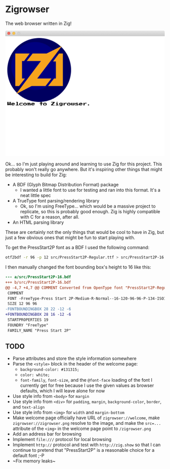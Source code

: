 Zigrowser
=========

The web browser written in Zig!

![The start page](/screenshot01.png)

Ok... so I'm just playing around and learning to use Zig for this project. This probably won't really go
anywhere. But it's inspiring other things that might be interesting to build for Zig:

 * A BDF (Glyph Bitmap Distribution Format) package
   * I wanted a little font to use for testing and ran into this format. It's a neat little spec
 * A TrueType font parsing/rendering library
   * Ok, so I'm using FreeType... which would be a massive project to replicate, so this is probably good
     enough. Zig is highly compatible with C for a reason, after all.
 * An HTML parsing library

These are certainly not the only things that would be cool to have in Zig, but just a few obvious ones that
might be fun to start playing with.

To get the PressStart2P font as a BDF I used the following command:

```sh
otf2bdf -r 96 -p 12 src/PressStart2P-Regular.ttf > src/PressStart2P-16.bdf
```

I then manually changed the font bounding box's height to 16 like this:

```diff
--- a/src/PressStart2P-16.bdf
+++ b/src/PressStart2P-16.bdf
@@ -4,7 +4,7 @@ COMMENT Converted from OpenType font "PressStart2P-Regular.ttf" by "otf2bdf 3.0"
 COMMENT
 FONT -FreeType-Press Start 2P-Medium-R-Normal--16-120-96-96-P-134-ISO10646-1
 SIZE 12 96 96
-FONTBOUNDINGBOX 28 22 -12 -6
+FONTBOUNDINGBOX 28 16 -12 -6
 STARTPROPERTIES 19
 FOUNDRY "FreeType"
 FAMILY_NAME "Press Start 2P"
```

## TODO ##

* Parse attributes and store the style information somewhere
* Parse the `<style>` block in the header of the welcome page:
  * `background-color: #131315;`
  * `color: white;`
  * `font-family`, `font-size`, and the `@font-face` loading of the font I currently get for free because I
    use the given values as browser defaults, which I will leave alone for now
* Use style info from `<body>` for `margin`
* Use style info from `<div>` for `padding`, `margin`, `background-color`, `border`, and `text-align`
* Use style info from `<img>` for `width` and `margin-bottom`
* Make welcome page officially have URL of `zigrowser://welcome`, make `zigrowser://zigrowser.png` resolve to
  the image, and make the `src=...` attribute of the `<img>` in the welcome page point to `/zigrowser.png`
* Add an address bar for browsing
* Implement `file:///` protocol for local browsing
* Implement `http://` protocol and test with `http://zig.show` so that I can continue to pretend that
  "PressStart2P" is a reasonable choice for a default font ;-P
* ~Fix memory leaks~
